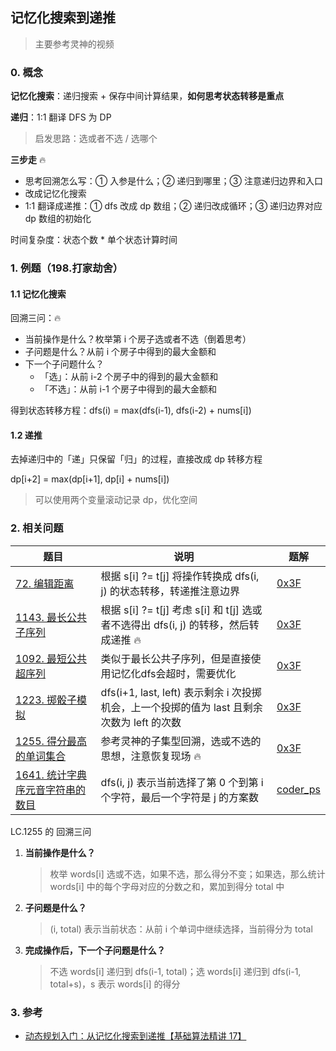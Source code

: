 ## 记忆化搜索到递推

> 主要参考灵神的视频

### 0. 概念

**记忆化搜索**：递归搜索 + 保存中间计算结果，**如何思考状态转移是重点**

**递归**：1:1 翻译 DFS 为 DP

> 启发思路：选或者不选 / 选哪个

**三步走** :fire:

- 思考回溯怎么写：① 入参是什么；② 递归到哪里；③ 注意递归边界和入口
- 改成记忆化搜索
- 1:1 翻译成递推：① dfs 改成 dp 数组；② 递归改成循环；③ 递归边界对应 dp 数组的初始化

时间复杂度：状态个数 * 单个状态计算时间



### 1. 例题（198.打家劫舍）

#### 1.1 记忆化搜索

回溯三问：:fire:

- 当前操作是什么？枚举第 i 个房子选或者不选（倒着思考）
- 子问题是什么？从前 i 个房子中得到的最大金额和
- 下一个子问题什么？
  - 「选」：从前 i-2 个房子中的得到的最大金额和
  - 「不选」：从前 i-1 个房子中得到的最大金额和

得到状态转移方程：dfs(i) = max(dfs(i-1), dfs(i-2) + nums[i])



#### 1.2 递推

去掉递归中的「递」只保留「归」的过程，直接改成 dp 转移方程

dp[i+2] = max(dp[i+1], dp[i] + nums[i])

> 可以使用两个变量滚动记录 dp，优化空间



### 2. 相关问题

| 题目                                                         | 说明                                                         | 题解                                                         |
| ------------------------------------------------------------ | ------------------------------------------------------------ | ------------------------------------------------------------ |
| [72. 编辑距离](https://leetcode.cn/problems/edit-distance/)  | 根据 s[i] ?= t[j] 将操作转换成 dfs(i, j) 的状态转移，转递推注意边界 | [0x3F](https://leetcode.cn/problems/edit-distance/solution/jiao-ni-yi-bu-bu-si-kao-dong-tai-gui-hua-uo5q/) |
| [1143. 最长公共子序列](https://leetcode.cn/problems/longest-common-subsequence/) | 根据 s[i] ?= t[j] 考虑 s[i] 和 t[j] 选或者不选得出 dfs(i, j) 的转移，然后转成递推 :fire: | [0x3F](https://leetcode.cn/problems/longest-common-subsequence/solution/jiao-ni-yi-bu-bu-si-kao-dong-tai-gui-hua-lbz5/) |
| [1092. 最短公共超序列](https://leetcode.cn/problems/shortest-common-supersequence/) | 类似于最长公共子序列，但是直接使用记忆化dfs会超时，需要优化  | [0x3F](https://leetcode.cn/problems/shortest-common-supersequence/solution/cong-di-gui-dao-di-tui-jiao-ni-yi-bu-bu-auy8z/) |
| [1223. 掷骰子模拟](https://leetcode.cn/problems/dice-roll-simulation/) | dfs(i+1, last, left) 表示剩余 i 次投掷机会，上一个投掷的值为 last 且剩余次数为 left 的次数 | [0x3F](https://leetcode.cn/problems/dice-roll-simulation/solution/jiao-ni-yi-bu-bu-si-kao-dong-tai-gui-hua-sje6/) |
| [1255. 得分最高的单词集合](https://leetcode.cn/problems/maximum-score-words-formed-by-letters/) | 参考灵神的子集型回溯，选或不选的思想，注意恢复现场 :fire:    | [0x3F](https://leetcode.cn/problems/maximum-score-words-formed-by-letters/solution/hui-su-san-wen-si-kao-hui-su-wen-ti-de-t-kw3y/) |
| [1641. 统计字典序元音字符串的数目](https://leetcode.cn/problems/count-sorted-vowel-strings/) | dfs(i, j) 表示当前选择了第 0 个到第 i 个字符，最后一个字符是 j 的方案数 | [coder_ps](https://leetcode.cn/problems/count-sorted-vowel-strings/solution/cong-ji-yi-hua-sou-suo-dao-di-tui-by-cod-1vi1/) |



LC.1255 的 回溯三问

1. **当前操作是什么？**

   > 枚举 words[i] 选或不选，如果不选，那么得分不变；如果选，那么统计 words[i] 中的每个字母对应的分数之和，累加到得分 total 中

2. **子问题是什么？**

   > (i, total) 表示当前状态：从前 i 个单词中继续选择，当前得分为 total

3. **完成操作后，下一个子问题是什么？**

   > 不选 words[i] 递归到 dfs(i-1, total)；选 words[i] 递归到 dfs(i-1, total+s)，s 表示 words[i] 的得分



### 3. 参考

- [动态规划入门：从记忆化搜索到递推【基础算法精讲 17】](https://www.bilibili.com/video/BV1Xj411K7oF)

